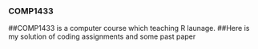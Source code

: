 ### COMP1433

##COMP1433 is a computer course which teaching R launage. 
##Here is my solution of coding assignments and some past paper
